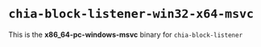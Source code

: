 # `chia-block-listener-win32-x64-msvc`

This is the **x86_64-pc-windows-msvc** binary for `chia-block-listener` 